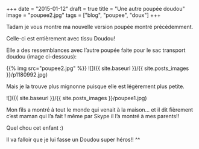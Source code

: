 +++
date = "2015-01-12"
draft = true
title = "Une autre poupée doudou"
image = "poupee2.jpg" 
tags = ["blog", "poupee", "doux"]
+++

Tadam je vous montre ma nouvelle version poupée montré précédemment.

Celle-ci est entièrement avec tissu Doudou!

Elle a des ressemblances avec l’autre poupée faite pour le sac transport doudou (image ci-dessous):

{{% img src="poupee2.jpg" %}}
![]({{ site.baseurl }}/{{ site.posts_images }}/p1180992.jpg)

Mais je la trouve plus mignonne puisque elle est légèrement plus petite.

![]({{ site.baseurl }}/{{ site.posts_images }}/poupee1.jpg)

Mon fils a montré à tout le monde qui venait à la maison… et il dit fièrement c’est maman qui l’a fait ! même par Skype il l’a montré à mes parents!!

Quel chou cet enfant :)

Il va falloir que je lui fasse un Doudou super héros!! ^^
